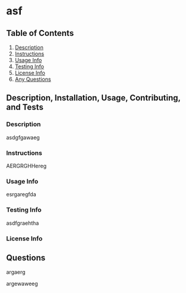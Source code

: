 # asf

## Table of Contents

1. [Description](#description)
2. [Instructions](#instructions)
3. [Usage Info](#usageinfo)
4. [Testing Info](#testinfo)
5. [License Info](#licenselist)
6. [Any Questions](#questions)

## Description, Installation, Usage, Contributing, and Tests  

<a name="description"></a>
### Description 
asdgfgawaeg

<a name="instructions"></a>
### Instructions
AERGRGHHereg

<a name="usageinfo"></a>
### Usage Info
esrgaregfda

<a name="testinfo"></a>
### Testing Info
asdfgraehtha

<a name="licenselist"></a>
### License Info
 

<a name="questions"></a>
## Questions
argaerg

argewaweeg


